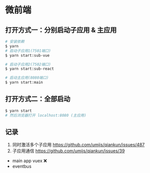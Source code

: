 # 微前端

## 打开方式一：分别启动子应用 & 主应用

```sh
# 安装依赖
$ yarn
# 启动子应用1(7501端口)
$ yarn start:sub-vue
```

```sh
# 启动子应用2(7502端口)
$ yarn start:sub-react
```


```sh
# 启动主应用(8080端口)
$ yarn start:main
```

## 打开方式二：全部启动

```sh
$ yarn start
# 然后浏览器打开 localhost:8080 (主应用)
```

## 记录

1. 同时激活多个子应用 https://github.com/umijs/qiankun/issues/487
2. 子应用通信 https://github.com/umijs/qiankun/issues/39
  - main app vuex ❌
  - eventbus
